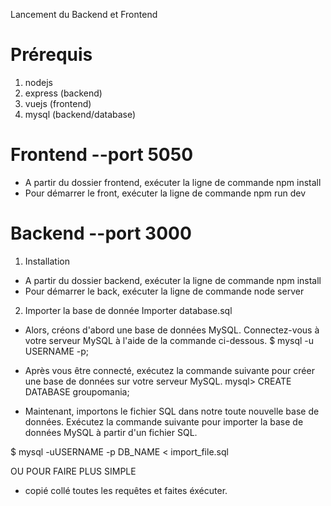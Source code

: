 Lancement du Backend et Frontend
# Prérequis
1. nodejs
2. express (backend)
3. vuejs (frontend)
4. mysql (backend/database)

# Frontend --port 5050
- A partir du dossier frontend, exécuter la
ligne de commande npm install
- Pour démarrer le front, exécuter la
ligne de commande npm run dev
 

# Backend --port 3000
1. Installation
- A partir du dossier backend, exécuter la
ligne de commande npm install
- Pour démarrer le back, exécuter la
ligne de commande node server
 


2. Importer la base de donnée
Importer database.sql

- Alors, créons d'abord une base de données MySQL. Connectez-vous à votre serveur MySQL à l'aide de la commande ci-dessous.
$ mysql -u USERNAME -p;

- Après vous être connecté, exécutez la commande suivante pour créer une base de données sur votre serveur MySQL.
mysql> CREATE DATABASE groupomania;


- Maintenant, importons le fichier SQL dans notre toute nouvelle base de données. Exécutez la commande suivante 
pour importer la base de données MySQL à partir d'un fichier SQL.

$ mysql -uUSERNAME -p DB_NAME < import_file.sql

 OU POUR FAIRE PLUS SIMPLE
 - copié collé toutes les requêtes et faites éxécuter.



